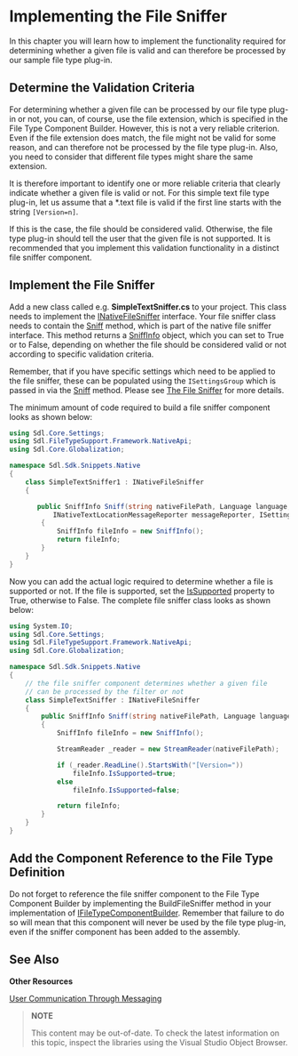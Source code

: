Implementing the File Sniffer
==

In this chapter you will learn how to implement the functionality required for determining whether a given file is valid and can therefore be processed by our sample file type plug-in.

Determine the Validation Criteria
--

For determining whether a given file can be processed by our file type plug-in or not, you can, of course, use the file extension, which is specified in the File Type Component Builder. However, this is not a very reliable criterion. Even if the file extension does match, the file might not be valid for some reason, and can therefore not be processed by the file type plug-in. Also, you need to consider that different file types might share the same extension.

It is therefore important to identify one or more reliable criteria that clearly indicate whether a given file is valid or not. For this simple text file type plug-in, let us assume that a *.text file is valid if the first line starts with the string ```[Version=n]```.

If this is the case, the file should be considered valid. Otherwise, the file type plug-in should tell the user that the given file is not supported. It is recommended that you implement this validation functionality in a distinct file sniffer component.

Implement the File Sniffer
--

Add a new class called e.g. **SimpleTextSniffer.cs** to your project. This class needs to implement the [INativeFileSniffer](../../api/filetypesupport/Sdl.FileTypeSupport.Framework.NativeApi.INativeFileSniffer.yml) interface. Your file sniffer class needs to contain the [Sniff](../../api/filetypesupport/Sdl.FileTypeSupport.Framework.NativeApi.INativeFileSniffer.yml#Sdl_FileTypeSupport_Framework_NativeApi_INativeFileSniffer_Sniff_System_String_Sdl_Core_Globalization_Language_Sdl_Core_Globalization_Codepage_Sdl_FileTypeSupport_Framework_NativeApi_INativeTextLocationMessageReporter_Sdl_Core_Settings_ISettingsGroup_) method, which is part of the native file sniffer interface. This method returns a [SniffInfo](../../api/filetypesupport/Sdl.FileTypeSupport.Framework.NativeApi.SniffInfo.yml) object, which you can set to True or to False, depending on whether the file should be considered valid or not according to specific validation criteria.

Remember, that if you have specific settings which need to be applied to the file sniffer, these can be populated using the ```ISettingsGroup``` which is passed in via the [Sniff](../../api/filetypesupport/Sdl.FileTypeSupport.Framework.NativeApi.INativeFileSniffer.yml#Sdl_FileTypeSupport_Framework_NativeApi_INativeFileSniffer_Sniff_System_String_Sdl_Core_Globalization_Language_Sdl_Core_Globalization_Codepage_Sdl_FileTypeSupport_Framework_NativeApi_INativeTextLocationMessageReporter_Sdl_Core_Settings_ISettingsGroup_) method. Please see [The File Sniffer](the_file_sniffer.md) for more details.

The minimum amount of code required to build a file sniffer component looks as shown below:

```cs
using Sdl.Core.Settings;
using Sdl.FileTypeSupport.Framework.NativeApi;
using Sdl.Core.Globalization;

namespace Sdl.Sdk.Snippets.Native
{
    class SimpleTextSniffer1 : INativeFileSniffer
    {

       public SniffInfo Sniff(string nativeFilePath, Language language, Codepage suggestedCodepage,
           INativeTextLocationMessageReporter messageReporter, ISettingsGroup settingsGroup)
        {
            SniffInfo fileInfo = new SniffInfo();    
            return fileInfo;
        }
    }
}
```

Now you can add the actual logic required to determine whether a file is supported or not. If the file is supported, set the [IsSupported](../../api/filetypesupport/Sdl.FileTypeSupport.Framework.NativeApi.SniffInfo.yml#Sdl_FileTypeSupport_Framework_NativeApi_SniffInfo_IsSupported) property to True, otherwise to False. The complete file sniffer class looks as shown below:

```cs
using System.IO;
using Sdl.Core.Settings;
using Sdl.FileTypeSupport.Framework.NativeApi;
using Sdl.Core.Globalization;

namespace Sdl.Sdk.Snippets.Native
{
    // the file sniffer component determines whether a given file
    // can be processed by the filter or not
    class SimpleTextSniffer : INativeFileSniffer
    {
        public SniffInfo Sniff(string nativeFilePath, Language language, Codepage suggestedCodepage, INativeTextLocationMessageReporter messageReporter, ISettingsGroup settingsGroup)
        {
            SniffInfo fileInfo = new SniffInfo();

            StreamReader _reader = new StreamReader(nativeFilePath);

            if (_reader.ReadLine().StartsWith("[Version="))
                fileInfo.IsSupported=true;
            else
                fileInfo.IsSupported=false;

            return fileInfo;
        }
    }
}
```

Add the Component Reference to the File Type Definition
--

Do not forget to reference the file sniffer component to the File Type Component Builder by implementing the BuildFileSniffer method in your implementation of [IFileTypeComponentBuilder](../../api/filetypesupport/Sdl.FileTypeSupport.Framework.IntegrationApi.IFileTypeComponentBuilder.yml). Remember that failure to do so will mean that this component will never be used by the file type plug-in, even if the sniffer component has been added to the assembly.

See Also
--

**Other Resources**

[User Communication Through Messaging](user_communication_through_messaging.md)

>**NOTE**
>
> This content may be out-of-date. To check the latest information on this topic, inspect the libraries using the Visual Studio Object Browser.
